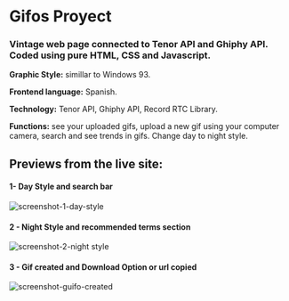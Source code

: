 # Gifos Proyect
### Vintage web page connected to Tenor API and Ghiphy API. Coded using pure HTML, CSS and Javascript.


**Graphic Style:** simillar to Windows 93.

**Frontend language:** Spanish.

**Technology:** Tenor API, Ghiphy API, Record RTC Library.

**Functions:** see your uploaded gifs, upload a new gif using your computer camera, search and see trends in gifs. Change day to night style.

## Previews from the live site:

#### 1- Day Style and search bar
![screenshot-1-day-style](https://user-images.githubusercontent.com/58470524/87615233-9ef83380-c6e8-11ea-8696-0febe7247add.png)


#### 2 - Night Style and recommended terms section
![screenshot-2-night style](https://user-images.githubusercontent.com/58470524/87620806-dfaa7980-c6f5-11ea-93a7-4324bcb9ed92.png)


#### 3 - Gif created and Download Option or url copied
![screenshot-guifo-created](https://user-images.githubusercontent.com/58470524/87621092-68c1b080-c6f6-11ea-8ef8-48d040c2ea7a.png)

